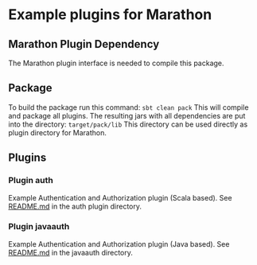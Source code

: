 # Example plugins for Marathon

## Marathon Plugin Dependency

The Marathon plugin interface is needed to compile this package.

## Package

To build the package run this command:
`sbt clean pack`
This will compile and package all plugins.
The resulting jars with all dependencies are put into the directory: `target/pack/lib`
This directory can be used directly as plugin directory for Marathon.

## Plugins 

### Plugin auth

Example Authentication and Authorization plugin (Scala based).
See [README.md](https://github.com/mesosphere/marathon-example-plugins/blob/master/auth/README.md) in the auth plugin directory.

### Plugin javaauth

Example Authentication and Authorization plugin (Java based).
See [README.md](https://github.com/mesosphere/marathon-example-plugins/blob/master/javaauth/README.md) in the javaauth directory.
